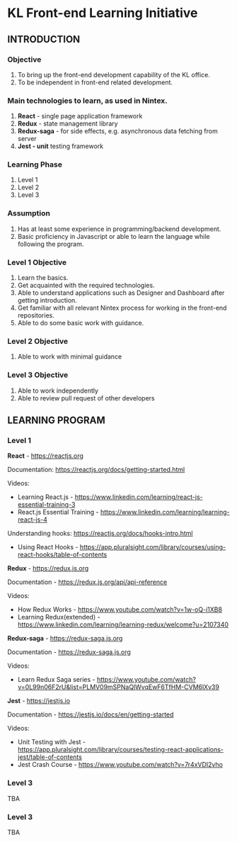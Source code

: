 # KL Front-end Learning Initiative

## INTRODUCTION

### Objective

1. To bring up the front-end development capability of the KL office.
2. To be independent in front-end related development.

### Main technologies to learn, as used in Nintex.

1. **React** - single page application framework
2. **Redux** - state management library
3. **Redux-saga** - for side effects, e.g. asynchronous data fetching from server
4. **Jest - unit** testing framework

### Learning Phase

1. Level 1
2. Level 2
3. Level 3

### Assumption

1. Has at least some experience in programming/backend development.
2. Basic proficiency in Javascript or able to learn the language while following the program. 

### Level 1 Objective

1. Learn the basics.
2. Get acquainted with the required technologies.
3. Able to understand applications such as Designer and Dashboard after getting introduction.
4. Get familiar with all relevant Nintex process for working in the front-end repositories.
5. Able to do some basic work with guidance.

### Level 2 Objective

1. Able to work with minimal guidance

### Level 3 Objective

1. Able to work independently
2. Able to review pull request of other developers

## LEARNING PROGRAM

### Level 1
**React** - https://reactjs.org

Documentation: https://reactjs.org/docs/getting-started.html

Videos: 
- Learning React.js - https://www.linkedin.com/learning/react-js-essential-training-3
- React.js Essential Training - https://www.linkedin.com/learning/learning-react-js-4

Understanding hooks: https://reactjs.org/docs/hooks-intro.html
- Using React Hooks - https://app.pluralsight.com/library/courses/using-react-hooks/table-of-contents

**Redux** - https://redux.js.org

Documentation - https://redux.js.org/api/api-reference

Videos: 
- How Redux Works - https://www.youtube.com/watch?v=1w-oQ-i1XB8
- Learning Redux(extended) - https://www.linkedin.com/learning/learning-redux/welcome?u=2107340

**Redux-saga** - https://redux-saga.js.org

Documentation - https://redux-saga.js.org

Videos:
- Learn Redux Saga series - https://www.youtube.com/watch?v=0L99n06F2rU&list=PLMV09mSPNaQlWvqEwF6TfHM-CVM6lXv39

**Jest** - https://jestjs.io

Documentation - https://jestjs.io/docs/en/getting-started

Videos: 
- Unit Testing with Jest - https://app.pluralsight.com/library/courses/testing-react-applications-jest/table-of-contents
- Jest Crash Course - https://www.youtube.com/watch?v=7r4xVDI2vho


### Level 3
TBA

### Level 3
TBA
